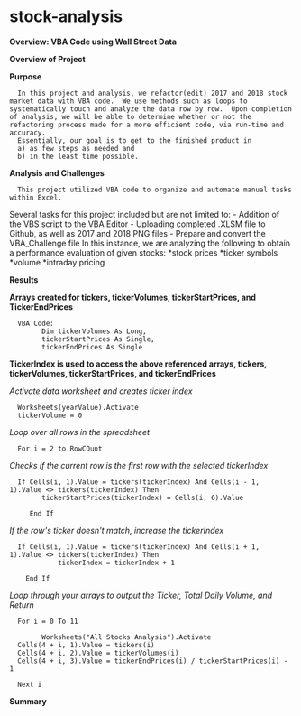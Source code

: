 # stock-analysis
**Overview: VBA Code using Wall Street Data**

**Overview of Project**

**Purpose**

      In this project and analysis, we refactor(edit) 2017 and 2018 stock market data with VBA code.  We use methods such as loops to systematically touch and analyze the data row by row.  Upon completion of analysis, we will be able to determine whether or not the refactoring process made for a more efficient code, via run-time and accuracy.  
      Essentially, our goal is to get to the finished product in 
      a) as few steps as needed and 
      b) in the least time possible.

**Analysis and Challenges**

      This project utilized VBA code to organize and automate manual tasks within Excel. 
Several tasks for this project included but are not limited to:
      - Addition of the VBS script to the VBA Editor
      - Uploading completed .XLSM file to Github, as well as 2017 and 2018 PNG files
      - Prepare and convert the VBA_Challenge file 
In this instance, we are analyzing the following to obtain a performance evaluation of given stocks:
      *stock prices
      *ticker symbols
      *volume
      *intraday pricing 

**Results**
      
**Arrays created for tickers, tickerVolumes, tickerStartPrices, and TickerEndPrices**
      
      VBA Code:
            Dim tickerVolumes As Long,
            tickerStartPrices As Single,
            tickerEndPrices As Single
   
**TickerIndex is used to access the above referenced arrays, tickers, tickerVolumes, tickerStartPrices, and tickerEndPrices**

   *Activate data worksheet and creates ticker index*
   
      Worksheets(yearValue).Activate
      tickerVolume = 0
      
   *Loop over all rows in the spreadsheet*   
   
      For i = 2 to RowCOunt
      
   *Checks if the current row is the first row with the selected tickerIndex*
   
      If Cells(i, 1).Value = tickers(tickerIndex) And Cells(i - 1, 1).Value <> tickers(tickerIndex) Then
            tickerStartPrices(tickerIndex) = Cells(i, 6).Value
      
         End If
         
     
         
   *If the row's ticker doesn't match, increase the tickerIndex*
    
      If Cells(i, 1).Value = tickers(tickerIndex) And Cells(i + 1, 1).Value <> tickers(tickerIndex) Then
                tickerIndex = tickerIndex + 1
        
        End If

   *Loop through your arrays to output the Ticker, Total Daily Volume, and Return*
   
      For i = 0 To 11
        
            Worksheets("All Stocks Analysis").Activate
      Cells(4 + i, 1).Value = tickers(i)
      Cells(4 + i, 2).Value = tickerVolumes(i)
      Cells(4 + i, 3).Value = tickerEndPrices(i) / tickerStartPrices(i) - 1
         
      Next i

**Summary**
